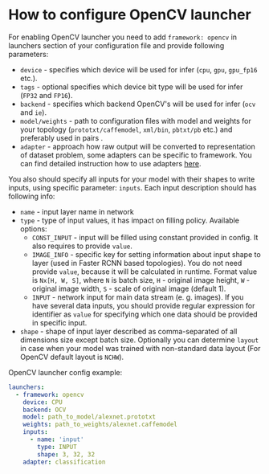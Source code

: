# How to configure OpenCV launcher

For enabling OpenCV launcher you need to add `framework: opencv` in launchers section of your configuration file and provide following parameters:

* `device` - specifies which device will be used for infer (`cpu`, `gpu`, `gpu_fp16` etc.).
* `tags` - optional specifies which device bit type will be used for infer (`FP32` and `FP16`).
* `backend` - specifies which backend OpenCV's will be used for infer (`ocv` and `ie`).
* `model/weights` - path to configuration files with model and weights for your topology (`prototxt/caffemodel`, `xml/bin`, `pbtxt/pb` etc.) and preferably used in pairs .
* `adapter` - approach how raw output will be converted to representation of dataset problem, some adapters can be specific to framework. You can find detailed instruction how to use adapters [here](../adapters/README.md).

You also should specify all inputs for your model with their shapes to write inputs, using specific parameter: `inputs`.
Each input description should has following info:
  * `name` - input layer name in network
  * `type` - type of input values, it has impact on filling policy. Available options:
    * `CONST_INPUT` - input will be filled using constant provided in config. It also requires to provide `value`.
    * `IMAGE_INFO` - specific key for setting information about input shape to layer (used in Faster RCNN based topologies). You do not need provide `value`, because it will be calculated in runtime. Format value is `Nx[H, W, S]`, where `N` is batch size, `H` - original image height, `W` - original image width, `S` - scale of original image (default 1).
    * `INPUT` - network input for main data stream (e. g. images). If you have several data inputs, you should provide regular expression for identifier as `value` for specifying which one data should be provided in specific input.
  * `shape` - shape of input layer described as comma-separated of all dimensions size except batch size. 
    Optionally you can determine `layout` in case when your model was trained with non-standard data layout (For OpenCV default layout is `NCHW`).

OpenCV launcher config example:

```yml
launchers:
  - framework: opencv
    device: CPU
    backend: OCV
    model: path_to_model/alexnet.prototxt
    weights: path_to_weights/alexnet.caffemodel
    inputs:
      - name: 'input'
        type: INPUT
        shape: 3, 32, 32
    adapter: classification
```
